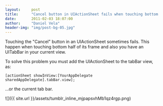 ```yaml
---
layout:     post
title:      "Cancel button in UIActionSheet fails when touching bottom half of its frame"
date:       2011-02-03 18:07:00
author:     "Daniel Vela"
header-img: "img/post-bg-05.jpg"
---
```


Touching the "Cancel" button in an UIActionSheet sometimes fails. This happen when touching bottom half of its frame and also you have an UITabBar in your current view.  

To solve this problem you must add the UIActionSheet to the tabBar view, as:  

	[actionSheet showInView:[YourAppDelegate sharedAppDelegate].tabBar.view];  

...or the current tab bar.  

![]({{ site.url }}/assets/tumblr_inline_mjpapsvhMb1qz4rgp.png)
